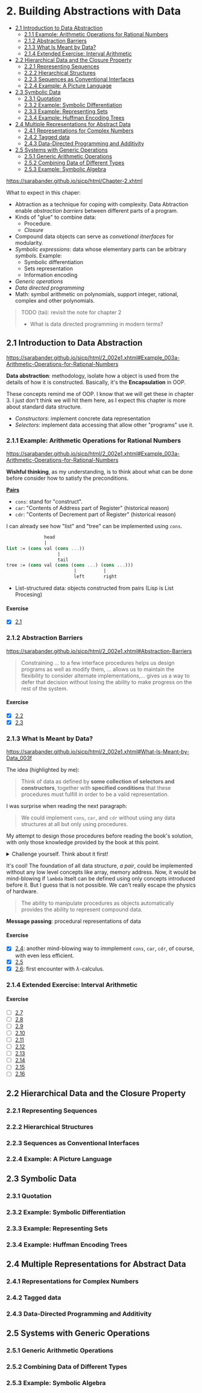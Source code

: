 # 2. Building Abstractions with Data

<!-- toc -->

- [2.1 Introduction to Data Abstraction](#21-introduction-to-data-abstraction)
  - [2.1.1 Example: Arithmetic Operations for Rational Numbers](#211-example-arithmetic-operations-for-rational-numbers)
  - [2.1.2 Abstraction Barriers](#212-abstraction-barriers)
  - [2.1.3 What Is Meant by Data?](#213-what-is-meant-by-data)
  - [2.1.4 Extended Exercise: Interval Arithmetic](#214-extended-exercise-interval-arithmetic)
- [2.2 Hierarchical Data and the Closure Property](#22-hierarchical-data-and-the-closure-property)
  - [2.2.1 Representing Sequences](#221-representing-sequences)
  - [2.2.2 Hierarchical Structures](#222-hierarchical-structures)
  - [2.2.3 Sequences as Conventional Interfaces](#223-sequences-as-conventional-interfaces)
  - [2.2.4 Example: A Picture Language](#224-example-a-picture-language)
- [2.3 Symbolic Data](#23-symbolic-data)
  - [2.3.1 Quotation](#231-quotation)
  - [2.3.2 Example: Symbolic Differentiation](#232-example-symbolic-differentiation)
  - [2.3.3 Example: Representing Sets](#233-example-representing-sets)
  - [2.3.4 Example: Huffman Encoding Trees](#234-example-huffman-encoding-trees)
- [2.4 Multiple Representations for Abstract Data](#24-multiple-representations-for-abstract-data)
  - [2.4.1 Representations for Complex Numbers](#241-representations-for-complex-numbers)
  - [2.4.2 Tagged data](#242-tagged-data)
  - [2.4.3 Data-Directed Programming and Additivity](#243-data-directed-programming-and-additivity)
- [2.5 Systems with Generic Operations](#25-systems-with-generic-operations)
  - [2.5.1 Generic Arithmetic Operations](#251-generic-arithmetic-operations)
  - [2.5.2 Combining Data of Different Types](#252-combining-data-of-different-types)
  - [2.5.3 Example: Symbolic Algebra](#253-example-symbolic-algebra)

<!-- tocstop -->

https://sarabander.github.io/sicp/html/Chapter-2.xhtml

What to expect in this chaper:

- Abtraction as a technique for coping with complexity. Data Abtraction enable
  _abstraction barriers_ between different parts of a program.
- Kinds of "glue" to combine data:
  - Procedure.
  - _Closure_
- Compound data objects can serve as _convetional itnerfaces_ for modularity.
- _Symbolic expressions_: data whose elementary parts can be arbitrary
  _symbols_. Example:
  - Symbolic differentiation
  - Sets representation
  - Information encoding
- _Generic operations_
- _Data directed programming_
- Math: symbol arithmetic on polynomials, support integer, rational, complex and
  other polynomials.

> TODO (tai): revisit the note for chapter 2
>
> - What is data directed programming in modern terms?

## 2.1 Introduction to Data Abstraction

https://sarabander.github.io/sicp/html/2_002e1.xhtml#Example_003a-Arithmetic-Operations-for-Rational-Numbers

**Data abstraction**: methodology, isolate how a object is used from the details
of how it is constructed. Basically, it's the **Encapsulation** in OOP.

These concepts remind me of OOP. I know that we will get these in chapter 3. I
just don't think we will hit them here, as I expect this chapter is more about
standard data structure.

- _Constructors_: implement concrete data representation
- _Selectors_: implement data accessing that allow other "programs" use it.

### 2.1.1 Example: Arithmetic Operations for Rational Numbers

https://sarabander.github.io/sicp/html/2_002e1.xhtml#Example_003a-Arithmetic-Operations-for-Rational-Numbers

**Wishful thinking**, as my understanding, is to think about what can be done
before consider how to satisfy the preconditions.

**[Pairs](https://sarabander.github.io/sicp/html/2_002e1.xhtml#Pairs)**

- `cons`: stand for "construct".
- `car`: "Contents of Address part of Register" (historical reason)
- `cdr`: "Contents of Decrement part of Register" (historical reason)

I can already see how "list" and "tree" can be implemented using `cons`.

```scheme
              head
              |
list := (cons val (cons ...))
                   |
                   tail
tree := (cons val (cons (cons ...) (cons ...)))
                         |          |
                         left       right
```

- List-structured data: objects constructed from pairs (Lisp is List Procesing)

#### Exercise

- [x] [2.1](./2.1/2.1.md)

### 2.1.2 Abstraction Barriers

https://sarabander.github.io/sicp/html/2_002e1.xhtml#Abstraction-Barriers

> Constraining ... to a few interface procedures helps us design programs as
> well as modify them, ... allows us to maintain the flexibility to consider
> alternate implementations,... gives us a way to defer that decision without
> losing the ability to make progress on the rest of the system.

#### Exercise

- [x] [2.2](./2.1/2.2.md)
- [x] [2.3](./2.1/2.3.md)

### 2.1.3 What Is Meant by Data?

https://sarabander.github.io/sicp/html/2_002e1.xhtml#What-Is-Meant-by-Data_003f

The idea (highlighted by me):

> Think of data as defined by **some collection of selectors and constructors**,
> together with **specified conditions** that these procedures must fulfill in
> order to be a valid representation.

I was surprise when reading the next paragraph:

> We could implement `cons`, `car`, and `cdr` without using any data structures
> at all but only using procedures.

My attempt to design those procedures before reading the book's solution, with
only those knowledge provided by the book at this point.

<details >
  <summary>Challenge yourself. Think about it first!</summary>

```scheme
; must store x y some where. x and y need not to be primitive.
; what we know:
; - primitive, procedure
; - procedure is also data
; - lambda
; Then, the trick is to use lambda, keep x and y in a closure.
(define (cons x y)
  (lambda (want-x?) (if want-x? x y)))

(define (car pair) (pair #true))
(define (cdr pair) (pair #false))
```

</details>

It's cool! The foundation of all data structure, _a pair_, could be implemented
without any low level concepts like array, memory address. Now, it would be
mind-blowing if `lambda` itselt can be defined using only concepts introduced
before it. But I guess that is not possible. We can't really escape the physics
of hardware.

> The ability to manipulate procedures as objects automatically provides the
> ability to represent compound data.

**Message passing**: procedural representations of data

#### Exercise

- [x] [2.4](./2.1/2.4.md): another mind-blowing way to immplement `cons`, `car`,
      `cdr`, of course, with even less efficient.
- [x] [2.5](./2.1/2.5.md)
- [x] [2.6](./2.1/2.6.md): first encounter with $\lambda$-calculus.

### 2.1.4 Extended Exercise: Interval Arithmetic

#### Exercise

- [ ] [2.7](./2.1/2.7.md)
- [ ] [2.8](./2.1/2.8.md)
- [ ] [2.9](./2.1/2.9.md)
- [ ] [2.10](./2.1/2.10.md)
- [ ] [2.11](./2.1/2.11.md)
- [ ] [2.12](./2.1/2.12.md)
- [ ] [2.13](./2.1/2.13.md)
- [ ] [2.14](./2.1/2.14.md)
- [ ] [2.15](./2.1/2.15.md)
- [ ] [2.16](./2.1/2.16.md)

## 2.2 Hierarchical Data and the Closure Property

### 2.2.1 Representing Sequences

### 2.2.2 Hierarchical Structures

### 2.2.3 Sequences as Conventional Interfaces

### 2.2.4 Example: A Picture Language

## 2.3 Symbolic Data

### 2.3.1 Quotation

### 2.3.2 Example: Symbolic Differentiation

### 2.3.3 Example: Representing Sets

### 2.3.4 Example: Huffman Encoding Trees

## 2.4 Multiple Representations for Abstract Data

### 2.4.1 Representations for Complex Numbers

### 2.4.2 Tagged data

### 2.4.3 Data-Directed Programming and Additivity

## 2.5 Systems with Generic Operations

### 2.5.1 Generic Arithmetic Operations

### 2.5.2 Combining Data of Different Types

### 2.5.3 Example: Symbolic Algebra

